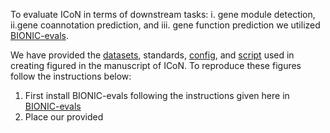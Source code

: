To evaluate ICoN in terms of downstream tasks: i. gene module detection, ii.gene coannotation prediction, and  iii. gene function prediction we utilized [BIONIC-evals](https://github.com/duncster94/BIONIC-evals).

We have provided the [datasets](https://github.com/Murali-group/ICoN/tree/main/eval/datasets/), standards, [config](https://github.com/Murali-group/ICoN/tree/main/eval/config/), and [script](https://github.com/Murali-group/ICoN/tree/main/eval/script) used in creating figured in the manuscript of ICoN. To reproduce these figures follow the instructions below:
1. First install BIONIC-evals following the instructions given here in [BIONIC-evals](https://github.com/duncster94/BIONIC-evals)
2. Place our provided <script> folder in <BIONIC-evals/bioniceval> folder. 
3. Now in the <BIONIC-evals/bioniceval> folder in your machine, replace the following folders with our provided folders [here](https://github.com/Murali-group/ICoN/tree/main/eval) under the same name:
   i. datasets
   ii. config
   iii. standards

## i. Comparative analysis between ICoN and other network integration models (and input networks):
1. Run BIONIC-evals with config <config/single_runs/yeast.json>
2. Then run:
   ```
   python paper_plots.py <bionic_eval_results_folder>
   ```

## ii. Ablation study of ICoN:
### Co-attention
1. Run BIONIC-evals with config <config/single_runs/ablation_nocoattn.json>
2. Then run:
   ```
   python ablation_study_coattn.py <bionic_eval_results_folder>
   ```
### Noise induction module
1. Run BIONIC-evals with config <config/single_runs/ablation_nonoise.json>
2. Then run:
   ```
   python ablation_study_noise.py <bionic_eval_results_folder>
   ```

## iii. Co-attention coeffcient:
Run:
   ```
   python co_attention_weights-lineplot.py <bionic_eval_datasets_folder>
   ```

## iv. Robustness to noise:
1. Run BIONIC-evals with config <config/single_runs/noisyinput_icon_bionic_union.json>
2. Then run:
   ```
   python noise_robustness.py <bionic_eval_results_folder>
   ```
